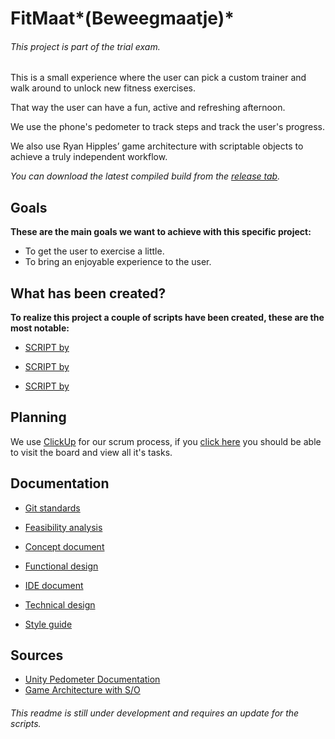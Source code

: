 # FitMaat*(Beweegmaatje)*

###### *This project is part of the trial exam.*

This is a small experience where the user can pick a custom trainer and walk around to unlock new fitness exercises. 

That way the user can have a fun, active and refreshing afternoon.



We use the phone's pedometer to track steps and track the user's progress.

We also use Ryan Hipples’ game architecture with scriptable objects to achieve a truly independent workflow.



*You can download the latest compiled build from the [release tab](https://github.com/AlexJanson/Beweegmaatje/releases).*



## Goals

**These are the main goals we want to achieve with this specific project:**

- To get the user to exercise a little.
- To bring an enjoyable experience to the user.



## What has been created?

**To realize this project a couple of scripts have been created, these are the most notable:**

- [SCRIPT by]()

- [SCRIPT by]()

- [SCRIPT by]()

  

## Planning

We use [ClickUp](https://share.clickup.com/tl/h/4eh0u-8/a4546abcbb9f1e4) for our scrum process, if you [click here](https://share.clickup.com/tl/h/4eh0u-8/a4546abcbb9f1e4) you should be able to visit the board and view all it's tasks.



## Documentation

- [Git standards](https://mediacollegeamsterdam.sharepoint.com/:w:/r/teams/ExamenGAGD2020-2021-Team07/Gedeelde%20documenten/Team%2007/Proef%20Proeve%20Documenten/Git%20standards.docx?d=w5daea323a86842f69d54854e350a22cb&csf=1&web=1&e=3UZOdN)

- [Feasibility analysis](https://mediacollegeamsterdam.sharepoint.com/:w:/r/teams/ExamenGAGD2020-2021-Team07/Gedeelde%20documenten/Team%2007/Proef%20Proeve%20Documenten/Haalbaarheidsanalyse.docx?d=w465ef2e580994e209f8c336c709d3b47&csf=1&web=1&e=pJKOyj)

- [Concept document](https://mediacollegeamsterdam.sharepoint.com/:w:/r/teams/ExamenGAGD2020-2021-Team07/Gedeelde%20documenten/Team%2007/Proef%20Proeve%20Documenten/Final%20Concept%20Document.docx?d=wa43a9d9de4ea4dbcbf25129e6e4ac6b6&csf=1&web=1&e=s9mh49)

- [Functional design](https://mediacollegeamsterdam.sharepoint.com/:w:/r/teams/ExamenGAGD2020-2021-Team07/Gedeelde%20documenten/Team%2007/Proef%20Proeve%20Documenten/Functional%20design.docx?d=w400cf6fadfae43dfa23b437434f9c651&csf=1&web=1&e=nEucHj)

- [IDE document](https://mediacollegeamsterdam.sharepoint.com/:w:/r/teams/ExamenGAGD2020-2021-Team07/Gedeelde%20documenten/Team%2007/Proef%20Proeve%20Documenten/IDE%20document.docx?d=w788bf67a6ee64478bcb0f1d903fd2649&csf=1&web=1&e=IN7OQL)

- [Technical design](https://mediacollegeamsterdam.sharepoint.com/:w:/r/teams/ExamenGAGD2020-2021-Team07/Gedeelde%20documenten/Team%2007/Proef%20Proeve%20Documenten/Technisch%20design.docx?d=wcf21c34e40c44b6d9eef0329009c9543&csf=1&web=1&e=Y2yzPX)

- [Style guide](https://mediacollegeamsterdam.sharepoint.com/:w:/t/ExamenGAGD2020-2021-Team07/EZ8vC3GYZ_1PgtoN2Pvnrn8ByJHP1pcujY6fhFYY76lMJw?e=VSHAJS)

  

## Sources

- [Unity Pedometer Documentation](https://docs.unity3d.com/Packages/com.unity.inputsystem@1.0/api/UnityEngine.InputSystem.StepCounter.html)
- [Game Architecture with S/O](https://www.youtube.com/watch?v=raQ3iHhE_Kk&ab_channel=Unity)



###### *This readme is still under development and requires an update for the scripts.*
